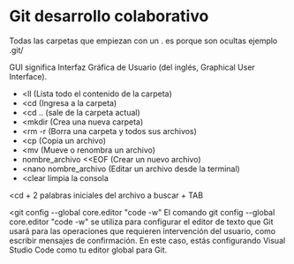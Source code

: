 # Git desarrollo colaborativo


Todas las carpetas que empiezan con un . es porque son ocultas ejemplo .git/

GUI significa Interfaz Gráfica de Usuario (del inglés, Graphical User Interface).

- <ll (Lista todo el contenido de la carpeta)
- <cd (Ingresa a la carpeta)
- <cd .. (sale de la carpeta actual)
- <mkdir (Crea una nueva carpeta)
- <rm -r (Borra una carpeta y todos sus archivos)
- <cp (Copia un archivo)
- <mv (Mueve o renombra un archivo)
- <cat > nombre_archivo <<EOF (Crear un nuevo archivo)
- <nano nombre_archivo (Editar un archivo desde la terminal)
- <clear limpia la consola 

<cd + 2 palabras iniciales del archivo a buscar + TAB


<git config --global core.editor "code -w" 
El comando git config --global core.editor "code -w" se utiliza para configurar el editor de texto que Git usará para las operaciones que requieren intervención del usuario, como escribir mensajes de confirmación. En este caso, estás configurando Visual Studio Code como tu editor global para Git.

